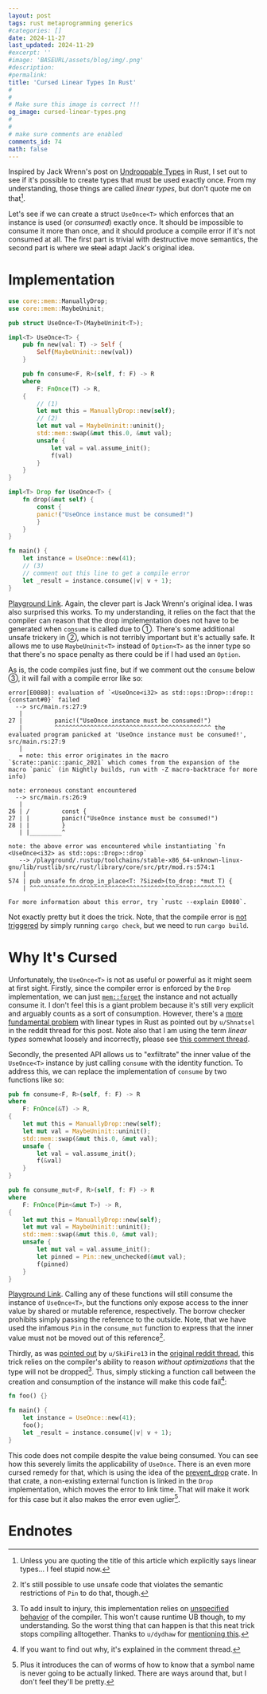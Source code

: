 ```yaml
---
layout: post
tags: rust metaprogramming generics
#categories: []
date: 2024-11-27
last_updated: 2024-11-29
#excerpt: ''
#image: 'BASEURL/assets/blog/img/.png'
#description:
#permalink:
title: 'Cursed Linear Types In Rust'
#
#
# Make sure this image is correct !!!
og_image: cursed-linear-types.png
#
#
# make sure comments are enabled
comments_id: 74
math: false
---
```


Inspired by Jack Wrenn's post on [Undroppable Types](https://jack.wrenn.fyi/blog/undroppable/)
in Rust, I set out to see if it's possible to create types that must be used exactly
once. From my understanding, those things are called _linear types_, but
don't quote me on that[^title].

Let's see if we can create a struct `UseOnce<T>` which enforces that an instance
is used (or _consumed_) exactly once. It should be impossible to consume it
more than once, and it should produce a compile error if it's not consumed at all.
The first part is trivial with destructive move semantics, the second
part is where we ~~steal~~ adapt Jack's original idea.

# Implementation

```rust
use core::mem::ManuallyDrop;
use core::mem::MaybeUninit;

pub struct UseOnce<T>(MaybeUninit<T>);

impl<T> UseOnce<T> {
    pub fn new(val: T) -> Self {
        Self(MaybeUninit::new(val))
    }

    pub fn consume<F, R>(self, f: F) -> R
    where
        F: FnOnce(T) -> R,
    {
        // (1)
        let mut this = ManuallyDrop::new(self);
        // (2)
        let mut val = MaybeUninit::uninit();
        std::mem::swap(&mut this.0, &mut val);
        unsafe {
            let val = val.assume_init();
            f(val)
        }
    }
}

impl<T> Drop for UseOnce<T> {
    fn drop(&mut self) {
        const {
        panic!("UseOnce instance must be consumed!")
        }
    }
}

fn main() {
    let instance = UseOnce::new(41);
    // (3)
    // comment out this line to get a compile error
    let _result = instance.consume(|v| v + 1);
}
```


[Playground Link](https://play.rust-lang.org/?version=stable&mode=debug&edition=2021&gist=8bb04cf8311fd98e0506a1b764b72d2b).
Again, the clever part is Jack Wrenn's original idea. I was also surprised this
works. To my understanding, it relies on the fact that the compiler can reason
that the drop implementation does not have to be generated when `consume` is 
called due to &#9312;. There's some additional unsafe trickery in &#9313;,
which is not terribly important but it's actually safe. It allows me to use
`MaybeUninit<T>` instead of `Option<T>` as the inner type so that there's no
space penalty as there could be if I had used an `Option`.

As is, the code compiles just fine, but if we comment out the `consume` below
&#9314;, it will fail with a compile error like so:

```
error[E0080]: evaluation of `<UseOnce<i32> as std::ops::Drop>::drop::{constant#0}` failed
  --> src/main.rs:27:9
   |
27 |         panic!("UseOnce instance must be consumed!")
   |         ^^^^^^^^^^^^^^^^^^^^^^^^^^^^^^^^^^^^^^^^^^^^ the evaluated program panicked at 'UseOnce instance must be consumed!', src/main.rs:27:9
   |
   = note: this error originates in the macro `$crate::panic::panic_2021` which comes from the expansion of the macro `panic` (in Nightly builds, run with -Z macro-backtrace for more info)

note: erroneous constant encountered
  --> src/main.rs:26:9
   |
26 | /         const {
27 | |         panic!("UseOnce instance must be consumed!")
28 | |         }
   | |_________^

note: the above error was encountered while instantiating `fn <UseOnce<i32> as std::ops::Drop>::drop`
   --> /playground/.rustup/toolchains/stable-x86_64-unknown-linux-gnu/lib/rustlib/src/rust/library/core/src/ptr/mod.rs:574:1
    |
574 | pub unsafe fn drop_in_place<T: ?Sized>(to_drop: *mut T) {
    | ^^^^^^^^^^^^^^^^^^^^^^^^^^^^^^^^^^^^^^^^^^^^^^^^^^^^^^^

For more information about this error, try `rustc --explain E0080`.
```

Not exactly pretty but it does the trick. Note, that the compile error
is [not triggered](https://www.reddit.com/r/rust/comments/1h0zcku/comment/lzexqsz/?utm_source=share&utm_medium=web3x&utm_name=web3xcss&utm_term=1&utm_content=share_button)
by simply running `cargo check`, but we need to run `cargo build`.

# Why It's Cursed

Unfortunately, the `UseOnce<T>` is not as useful or powerful as it might seem
at first sight. Firstly, since the compiler error is enforced by the `Drop` implementation, we
can just [`mem::forget`](https://doc.rust-lang.org/std/mem/fn.forget.html) the instance
and not actually consume it. I don't feel this is a giant problem because it's
still very explicit and arguably counts as a sort of consumption. However,
there's a [more fundamental problem](https://www.reddit.com/r/rust/comments/1h0zcku/comment/lzaggnp/?utm_source=share&utm_medium=web3x&utm_name=web3xcss&utm_term=1&utm_content=share_button)
with linear types in Rust as pointed out by `u/Shnatsel` in the reddit thread
for this post. Note also that I am using the term _linear types_ somewhat loosely and incorrectly,
please see [this comment thread](https://www.reddit.com/r/rust/comments/1h0zcku/comment/lz7xox5/?utm_source=share&utm_medium=web3x&utm_name=web3xcss&utm_term=1&utm_content=share_button).

Secondly, the presented API allows us to "exfiltrate" the inner value of the `UseOnce<T>` instance
by just calling `consume` with the identity function. To address this, we can
replace the implementation of `consume` by two functions like so:

```rust
pub fn consume<F, R>(self, f: F) -> R
where
    F: FnOnce(&T) -> R,
{
    let mut this = ManuallyDrop::new(self);
    let mut val = MaybeUninit::uninit();
    std::mem::swap(&mut this.0, &mut val);
    unsafe {
        let val = val.assume_init();
        f(&val)
    }
}

pub fn consume_mut<F, R>(self, f: F) -> R
where
    F: FnOnce(Pin<&mut T>) -> R,
{
    let mut this = ManuallyDrop::new(self);
    let mut val = MaybeUninit::uninit();
    std::mem::swap(&mut this.0, &mut val);
    unsafe {
        let mut val = val.assume_init();
        let pinned = Pin::new_unchecked(&mut val);
        f(pinned)
    }
}
```

[Playground Link](https://play.rust-lang.org/?version=stable&mode=debug&edition=2021&gist=18cab23d9f56c50bfbae024f863233a7).
Calling any of these functions will still consume the instance of `UseOnce<T>`,
but the functions only expose access to the inner value by shared or mutable
reference, respectively. The borrow checker prohibits simply passing the reference
to the outside. Note, that we have used the infamous `Pin` in the `consume_mut`
function to express that the inner value must not be moved out of this reference[^unsafe].

Thirdly, as was [pointed out](https://play.rust-lang.org/?version=stable&mode=debug&edition=2021&gist=02cc5096672900f10fb190595c6361ff)
by `u/SkiFire13` in the [original reddit thread](https://www.reddit.com/r/rust/comments/1gzmwcb/undroppable_types/),
this trick relies on the compiler's ability to reason 
_without optimizations_ that the type will not be dropped[^unspecified]. Thus,
simply sticking a function call between the creation and consumption of the instance
will make this code fail[^panic]:

```rust
fn foo() {}

fn main() {
    let instance = UseOnce::new(41);
    foo();
    let _result = instance.consume(|v| v + 1);
}
```

This code does not compile despite the value being consumed. You can see how
this severely limits the applicability of `UseOnce`. There is an even more cursed
remedy for that, which is using the idea of the [prevent_drop](https://github.com/mickvangelderen/prevent_drop)
crate. In that crate, a non-existing external function is linked in the `Drop`
implementation, which moves the error to link time. That will make it work for
this case but it also makes the error even uglier[^linker].

# Endnotes
[^title]: Unless you are quoting the title of this article which explicitly says linear types... I feel stupid now.
[^linker]: Plus it introduces the can of worms of how to know that a symbol name is never going to be actually linked. There are ways around that, but I don't feel they'll be pretty.
[^panic]: If you want to find out why, it's explained in the comment thread.
[^unspecified]: To add insult to injury, this implementation relies on [unspecified behavior](https://www.reddit.com/r/rust/comments/1gzmwcb/comment/lyzj7yi/) of the compiler. This won't cause runtime UB though, to my understanding. So the worst thing that can happen is that this neat trick stops compiling alltogether. Thanks to `u/dydhaw` for [mentioning this](https://www.reddit.com/r/rust/comments/1h0zcku/comment/lz7xox5/?utm_source=share&utm_medium=web3x&utm_name=web3xcss&utm_term=1&utm_content=share_button).
[^unsafe]: It's still possible to use unsafe code that violates the semantic restrictions of `Pin` to do that, though.

